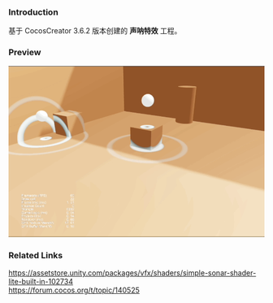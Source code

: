 ### Introduction
基于 CocosCreator 3.6.2 版本创建的 **声呐特效** 工程。

### Preview
![image](../../../gif/202211/2022110802.gif)

### Related Links 
https://assetstore.unity.com/packages/vfx/shaders/simple-sonar-shader-lite-built-in-102734      
https://forum.cocos.org/t/topic/140525